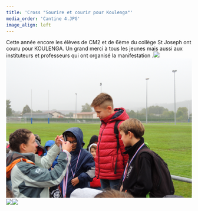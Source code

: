 ```yaml
---
title: 'Cross "Sourire et courir pour Koulenga"'
media_order: 'Cantine 4.JPG'
image_align: left
---
```


Cette année encore les élèves de CM2 et de 6ème du collège St Joseph ont couru pour KOULENGA.
Un grand merci à tous les jeunes mais aussi aux instituteurs et professeurs qui ont organisé la manifestation
.![](DSCN7440.JPG)![](DSCN7441.JPG)![](DSCN7442.JPG)![](DSCN7443.JPG)